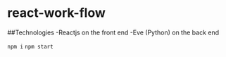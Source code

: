 
# react-work-flow

##Technologies
-Reactjs on the front end
-Eve (Python) on the back end


`npm i`
`npm start`